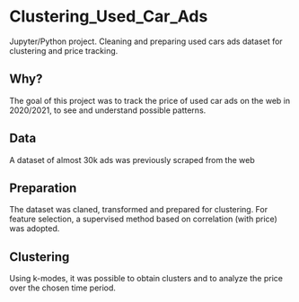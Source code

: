 # Clustering_Used_Car_Ads
Jupyter/Python project. Cleaning and preparing used cars ads dataset for clustering and price tracking. 

## Why?
The goal of this project was to track the price of used car ads on the web in 2020/2021, to see and understand possible patterns.

## Data
A dataset of almost 30k ads was previously scraped from the web

## Preparation
The dataset was claned, transformed and prepared for clustering. For feature selection, a supervised method based on correlation (with price) was adopted.

## Clustering
Using k-modes, it was possible to obtain clusters and to analyze the price over the chosen time period.

